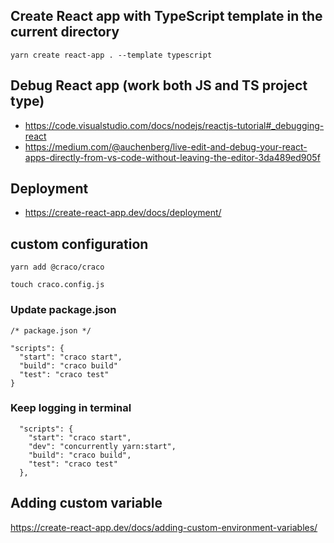 ## Create React app with TypeScript template in the current directory
```
yarn create react-app . --template typescript
```

## Debug React app (work both JS and TS project type)

- https://code.visualstudio.com/docs/nodejs/reactjs-tutorial#_debugging-react
- https://medium.com/@auchenberg/live-edit-and-debug-your-react-apps-directly-from-vs-code-without-leaving-the-editor-3da489ed905f

## Deployment
- https://create-react-app.dev/docs/deployment/


## custom configuration

```
yarn add @craco/craco

```

```
touch craco.config.js
```

### Update package.json

```
/* package.json */

"scripts": {
  "start": "craco start",
  "build": "craco build"
  "test": "craco test"
}
```


### Keep logging in terminal


```
  "scripts": {
    "start": "craco start",
    "dev": "concurrently yarn:start",
    "build": "craco build",
    "test": "craco test"
  },

```

## Adding custom variable
https://create-react-app.dev/docs/adding-custom-environment-variables/
